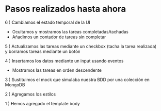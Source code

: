 # Pasos realizados hasta ahora
6 ) Cambiamos el estado temporal de la UI
- Ocultamos y mostramos las tareas completadas/tachadas
- Añadimos un contador de tareas sin completar

5 ) Actualizamos las tareas mediante un checkbox (tacha la tarea realizada) y borramos tareas mediante un botón

4 ) Insertamos los datos mediante un input usando eventos
- Mostramos las tareas en orden descendente

3 ) Sustituimos el mock que simulaba nuestra BDD por una colección en MongoDB

2 ) Agregamos los estilos

1 ) Hemos agregado el template body
